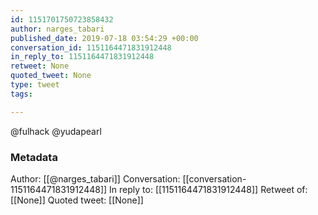 ```yaml
---
id: 1151701750723858432
author: narges_tabari
published_date: 2019-07-18 03:54:29 +00:00
conversation_id: 1151164471831912448
in_reply_to: 1151164471831912448
retweet: None
quoted_tweet: None
type: tweet
tags:

---
```


@fulhack @yudapearl

### Metadata

Author: [[@narges_tabari]]
Conversation: [[conversation-1151164471831912448]]
In reply to: [[1151164471831912448]]
Retweet of: [[None]]
Quoted tweet: [[None]]
